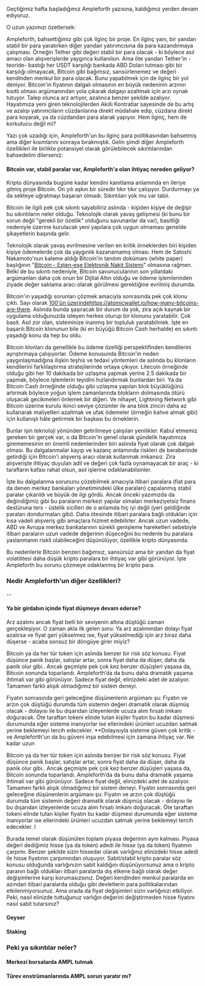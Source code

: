 Geçtiğimiz hafta başladığımız Ampleforth yazısına, kaldığımız yerden devam ediyoruz. 

O uzun yazımızı özetlersek: 

Ampleforth, bahsettiğimiz gibi çok ilginç bir proje. En ilginç yanı, bir yandan stabil bir para yaratırken diğer yandan yatırımcısına da para kazandırmaya çalışması.  Örneğin Tether gibi değeri stabil bir para olacak - ki böylece asıl amacı olan alışverişlerde yaygınca kullanılsın. Ama öte yandan  Tether'in -teoride- bastığı her USDT karşılığı bankada ABD Doları tutması gibi bir karşılığı olmayacak, Bitcoin gibi bağımsız, sansürlenemez ve değeri kendinden menkul bir para olacak.  Bunu yapabilmek için de ilginç bir yol deniyor. Bitcoin'in fiyatının dalgalı olmasının en büyük nedeninin arzının kısıtlı olması argümanından yola çıkarak dalgayı azaltmak için arzı oynak tutuyor. Talep olunca arz artıyor, azalınca benzer şekilde azalıyor. Hayatımıza yeni giren teknolojilerden Akıllı Kontratlar sayesinde de bu artış ve azalışı yatırımcıların cüzdanlarına direkt müdahale edip, cüzdana direkt para koyarak, ya da cüzdandan para alarak yapıyor. Hem ilginç, hem de korkutucu değil mi?

Yazı çok uzadığı için, Ampleforth'un bu ilginç para politikasından bahsetmiş ama diğer kısımlarını sonraya bırakmıştık. Gelin şimdi diğer Ampleforth özellikleri ile birlikte potansiyel olarak görülebilecek sıkıntılarından bahsedelim dilerseniz: 

#### Bitcoin var, stabil paralar var, Ampleforth'a olan ihtiyaç nereden geliyor?

Kripto dünyasında bugüne kadar kendini kanıtlama anlamında en ileriye gitmiş proje Bitcoin. On yılı aşkın bir süredir tıkır tıkır çalışıyor. Durdurmayı ya da sekteye uğratmayı başaran olmadı. Sıkıntıları yok mu var tabii. 

Bitcoin ile ilgili pek çok sıkıntı sayabiliriz aslında - kişiden kişiye de değişir bu sıkıntıların neler olduğu. Teknolojik olarak yavaş gelişmesi (ki bunu bir sorun değil "gerekli bir özellik" olduğunu savunanlar da var), basitliği nedeniyle üzerine kurulacak yeni yapılara çok uygun olmaması genelde şikayetlerin başında gelir. 

Teknolojik olarak yavaş evrilmesine verilen en kritik örneklerden biri kişiden kişiye ödemelerde çok da yaygınlık kazanamamış olması. Hem de Satoshi Nakamoto'nun kaleme aldığı Bitcoin'in tanıtım dokümanı (white paper) başlığının "[Bitcoin - Eşten-eşe Elektronik Nakit Sistemi](https://bitcoin.org/bitcoin.pdf)" olmasına rağmen. Belki de bu sıkıntı nedeniyle, Bitcoin savunucularının son yıllardaki argümanları daha çok onun bir Dijital Altın olduğu ve ödeme işlemlerinden ziyade değer saklama aracı olarak görülmesi gerektiğine evrilmiş durumda. 

Bitcoin'ın yaşadığı sorunları çözmek amacıyla sonrasında pek çok klonu çıktı. Sayı olarak [100'ün üzerinde]()https://atomicwallet.io/how-many-bitcoins-are-there. Aslında bunda şaşıracak bir durum da yok, zira açık kaynak bir uygulama olduğunuzda isteyen herkes oturup bir klonunu yaratabilir. Çok basit. Asıl zor olan, sisteminize inanmış bir topluluk yaratabilmek. İşte en başarılı Bitcoin klonunun bile (ki en büyüğü Bitcoin Cash herhalde) en sıkıntı yaşadığı konu da hep bu oldu. 

Bitcoin klonları da genellikle bu ödeme özelliği perspektifinden kendilerini ayrıştırmaya çalışıyorlar. Ödeme konusunda Bitcoin'in neden yaygınlaşmadığına ilişkin teşhis ve tedavi yöntemleri de aslında bu klonların kendilerini farklılaştırma stratejilerinde ortaya çıkıyor. Litecoin örneğinde olduğu gibi her 10 dakikada bir uzlaşma yapmak yerine 2.5 dakikada bir yapmak, böylece işlemlerin teyidini hızlandırmak bunlardan biri. Ya da Bitcoin Cash örneğinde olduğu gibi uzlaşma yapılan blok büyüklüğünü artırmak böylece yoğun işlem zamanlarında blokların dolmasında ötürü oluşacak gecikmeleri önlemek bir diğeri. Ve nihayet, Lightning Network gibi Bitcoin üzerine kurulu ikinci seviye çözümler ile ana blok zinciri daha az kullanarak maliyetleri azaltmak ve ufak ödemeler (örneğin kahve almak gibi) için kullanışlı hâle getirmek bir başkası bu örneklerin. 

Bunlar işin teknoloji yönünden getirilmeye çalışılan yenilikler. Kabul etmemiz gereken bir gerçek var, o da Bitcoin'in genel olarak gündelik hayatımıza girememesinin en önemli nedenlerinden biri aslında fiyat olarak çok dalgalı olması. Bu dalgalanmalar kayıp ve kazanç anlamında riskleri de beraberinde getirdiği için Bitcoin'i alışveriş aracı olarak kullanmak imkansız. Zira alışverişte ihtiyaç duyulan adil ve değeri çok fazla oynamayacak bir araç - ki tarafların kafası rahat olsun, asıl işlerine odaklanabilsinler. 

İşte bu dalgalanma sorununu çözebilmek amacıyla itibari paralara (fiat para da denen merkez bankaları yönetimindeki ülke paraları) çapalanmış stabil paralar çıkarıldı ve büyük de ilgi gördü. Ancak önceki yazımızda da değindiğimiz gibi bu paraların merkezi yapılar olmaları merkeziyetsiz finans destüruna ters - üstelik sicilleri de o anlamda hiç iyi değil (yeri geldiğinde paraları dondurmaları gibi). Daha ötesinde itibari paralara bağlı oldukları için kısa vadeli alışveriş gibi amaçlara hizmet edebilirler. Ancak uzun vadede, ABD ve Avrupa merkez bankalarının sürekli genişleme hareketleri sebebiyle itibari paraların uzun vadede değerinin düşeceğini bu nedenle bu paralara yaslanmanın riskli olabileceğini düşünülüyor, özellikle kripto dünyasında. 

Bu nedenlerle Bitcoin benzeri bağımsız, sansürsüz ama bir yandan da fiyat volatilitesi daha düşük kripto paralara bir ihtiyaç var gibi görünüyor. İşte Ampleforth bu sorunu çözmeye odaklanmış bir kripto para. 


### Nedir Ampleforth'un diğer özellikleri?



-- 

#### Ya bir girdabın içinde fiyat düşmeye devam ederse?
Arz azalımı ancak fiyat belli bir seviyenin altına düştüğü zaman gerçekleşiyor. O zaman akla ilk gelen soru: Ya arz azalımından dolayı fiyat azalırsa ve fiyat geri yükselmez ise, fiyat yükselmediği için arz biraz daha düşerse - acaba sonsuz bir döngüye girer miyiz?

Bitcoin ya da her tür token için aslında benzer bir risk söz konusu. Fiyat düşünce panik başlar, satışlar artar, sonra fiyat daha da düşer, daha da panik olur gibi.. Ancak geçmişte pek çok kez benzer düşüşleri yaşasa da, Bitcoin sonunda toparlandı. Ampleforth’da da bunu daha dramatik yaşama ihtimali var gibi görünüyor. Sadece fiyat değil, elinizdeki adet de azalıyor. Tamamen farklı alışık olmadığımız bir sistem deneyi. 

Fiyatın sonrasında geri geleceğine düşünenlerin argümanı şu: Fiyatın ve arzın çok düştüğü durumda tüm sistemin değeri dramatik olarak düşmüş olacak - dolayısı ile bu dışarıdan izleyenlerde ucuza alım fırsatı imkanı doğuracak. Öte taraftan tokeni elinde tutan kişiler fiyatın bu kadar düşmesi durumunda eğer sisteme inanıyorlar ise ellerindeki ürünleri ucuzdan satmak yerine beklemeyi tercih edecekler. **Dolayısıyla sisteme güven çok kritik - ve Ampleforth'un da bu güveni inşa edebilmesi için zamana ihtiyaç var. Ne kadar uzun 

Bitcoin ya da her tür token için aslında benzer bir risk söz konusu. Fiyat düşünce panik başlar, satışlar artar, sonra fiyat daha da düşer, daha da panik olur gibi.. Ancak geçmişte pek çok kez benzer düşüşleri yaşasa da, Bitcoin sonunda toparlandı. Ampleforth’da da bunu daha dramatik yaşama ihtimali var gibi görünüyor. Sadece fiyat değil, elinizdeki adet de azalıyor. Tamamen farklı alışık olmadığımız bir sistem deneyi. Fiyatın sonrasında geri geleceğine düşünenlerin argümanı şu: Fiyatın ve arzın çok düştüğü durumda tüm sistemin değeri dramatik olarak düşmüş olacak - dolayısı ile bu dışarıdan izleyenlerde ucuza alım fırsatı imkanı doğuracak. Öte taraftan tokeni elinde tutan kişiler fiyatın bu kadar düşmesi durumunda eğer sisteme inanıyorlar ise ellerindeki ürünleri ucuzdan satmak yerine beklemeyi tercih edecekler. l

Burada temel olarak düşünülen toplam piyasa değerinin aynı kalması. Piyasa değeri dediğimiz hisse (ya da token) adedi ile hisse (ya da token) fiyatının çarpımı. Benzer şekilde sizin hissedar olarak varlığınız elinizdeki hisse adedi ile hisse fiyatının çarpımından oluşuyor. Sabit/stabil kripto paralar söz konusu olduğunda varlığınızın sabit kaldığını düşünüyorsunuz ama o kripto paranın bağlı oldukları itibari paralarda dış etkene bağlı olarak değer değişimlerine karşı korumasızsınız. Değeri kendinden menkul paralarda en azından itibari paralarda olduğu gibi devletlerin para politikalarından etkilenmiyorsunuz. Ama orada da fiyat değişimleri sizin varlığınızı etkiliyor. Peki, nasıl elinizde tuttuğunuz varlığın değerini değiştirmeden hisse fiyatını nasıl sabit tutarsınız? 



#### Geyser

#### Staking


### Peki ya sıkıntılar neler?

#### Merkezi borsalarda AMPL tutmak

#### Türev enstrümanlarında AMPL sorun yaratır mı?





